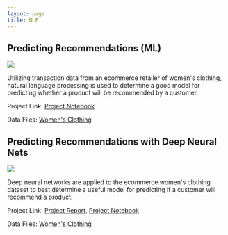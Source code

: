 ```yaml
---
layout: page
title: NLP
---
```


## Predicting Recommendations (ML)

<img src="https://by3301files.storage.live.com/y4mSFWpdm4Guw2nWfqu1G3GJOxhagD6Wn1UGSnd0TdqWBclRAumUAvgjMz0vJ6rrqHLaWXinJkknFkE3iDP0FATRbHDYV-DkWtqSYaommdC78ClRvXmtO5U0FGe0T3-nG5L6s7aeb8SoY7uwmR7LQPAd3jK57qtrQuIaCwgAy1ta-Vhq8mba_ynltDq8DaR8fnBGfCsfKQw3kCwEd0DEsOQysLw4d2dgzHK9_JdHt0aIX8?encodeFailures=1&width=416&height=400" />

Utilizing transaction data from an ecommerce retailer of women's clothing, natural language processing is used to determine a good model for predicting whether a product will be recommended by a customer.

Project Link:
[Project Notebook](https://github.com/abigail-mcdonald/Abigail_McDonald_Portfolio/blob/main/Predicting%20Recommendations%20(NLP-Python)/Predicting_Customer_Recommendations.ipynb)

Data Files:
[Women's Clothing](https://github.com/abigail-mcdonald/Abigail_McDonald_Portfolio/blob/main/Predicting%20Recommendations%20(NLP-Python)/Womens%20Clothing%20E-Commerce%20Reviews%20-%20NLP.csv)

## Predicting Recommendations with Deep Neural Nets

<img src="https://by3301files.storage.live.com/y4mobJAyiWA5ST7a86kdj4TS6hhKN-DvpHR01zlJsqPvpUGPvhjFR9_cGO4S2H6iEQBHe7cuRW1UzJ2kFZjtElo9d9Ba60ZU_0-jSB12ZoRG1lLxTMhVWTaaG2rAd-vXrGNCvA5Z_k1qY_DVPgfCF3X9VyypuA5132TejGZEfgBmd0pe9mZYEi20mQBP8VPXn6sncO2vI81SHTrueJXGnxximAVqtyB25Pp2YnqaW1otsw?encodeFailures=1&width=633&height=300" />

Deep neural networks are applied to the ecommerce women's clothing dataset to best determine a useful model for predicting if a customer will recommend a product.

Project Link:
[Project Report,](https://github.com/abigail-mcdonald/Abigail_McDonald_Portfolio/blob/main/Predicting%20Recommendations%20using%20Transformers%20(NLP-Python)/Product%20Recommendations%20using%20Transformers%20(NLP-Python).pdf)
[Project Notebook](https://github.com/abigail-mcdonald/Abigail_McDonald_Portfolio/blob/main/Predicting%20Recommendations%20using%20Transformers%20(NLP-Python)/Product%20Recommendations%20using%20Transformers.ipynb)

Data Files:
[Women's Clothing](https://github.com/abigail-mcdonald/Abigail_McDonald_Portfolio/blob/main/Predicting%20Recommendations%20using%20Transformers%20(NLP-Python)/Womens%20Clothing%20E-Commerce%20Reviews%20-%20NLP.csv)
